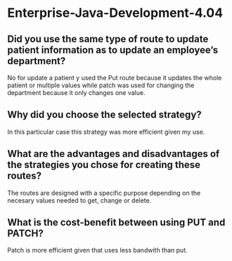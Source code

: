 # Enterprise-Java-Development-4.04

## Did you use the same type of route to update patient information as to update an employee’s department?
No for update a patient y used the Put route because it updates the whole patient or multiple values while patch was used for changing the department because it only changes one value.

## Why did you choose the selected strategy?

In this particular case this strategy was more efficient given my use.

## What are the advantages and disadvantages of the strategies you chose for creating these routes?

The routes are designed with a specific purpose depending on the necesary values needed to get, change or delete.

## What is the cost-benefit between using PUT and PATCH?

Patch is more efficient given that uses less bandwith than put.

